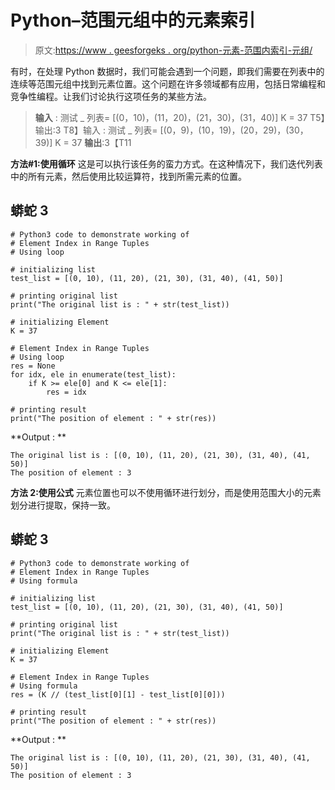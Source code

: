 # Python–范围元组中的元素索引

> 原文:[https://www . geesforgeks . org/python-元素-范围内索引-元组/](https://www.geeksforgeeks.org/python-element-index-in-range-tuples/)

有时，在处理 Python 数据时，我们可能会遇到一个问题，即我们需要在列表中的连续等范围元组中找到元素位置。这个问题在许多领域都有应用，包括日常编程和竞争性编程。让我们讨论执行这项任务的某些方法。

> **输入** :
> 测试 _ 列表= [(0，10)，(11，20)，(21，30)，(31，40)]
> K = 37
> T5】输出:3
> T8】输入 :
> 测试 _ 列表= [(0，9)，(10，19)，(20，29)，(30，39)]
> K = 37
> **输出**:3【T11

**方法#1:使用循环**
这是可以执行该任务的蛮力方式。在这种情况下，我们迭代列表中的所有元素，然后使用比较运算符，找到所需元素的位置。

## 蟒蛇 3

```
# Python3 code to demonstrate working of
# Element Index in Range Tuples
# Using loop

# initializing list
test_list = [(0, 10), (11, 20), (21, 30), (31, 40), (41, 50)]

# printing original list
print("The original list is : " + str(test_list))

# initializing Element
K = 37

# Element Index in Range Tuples
# Using loop
res = None
for idx, ele in enumerate(test_list):
    if K >= ele[0] and K <= ele[1]:
        res = idx

# printing result
print("The position of element : " + str(res))
```

**Output : **

```
The original list is : [(0, 10), (11, 20), (21, 30), (31, 40), (41, 50)]
The position of element : 3
```

**方法 2:使用公式**
元素位置也可以不使用循环进行划分，而是使用范围大小的元素划分进行提取，保持一致。

## 蟒蛇 3

```
# Python3 code to demonstrate working of
# Element Index in Range Tuples
# Using formula

# initializing list
test_list = [(0, 10), (11, 20), (21, 30), (31, 40), (41, 50)]

# printing original list
print("The original list is : " + str(test_list))

# initializing Element
K = 37

# Element Index in Range Tuples
# Using formula
res = (K // (test_list[0][1] - test_list[0][0]))

# printing result
print("The position of element : " + str(res))
```

**Output : **

```
The original list is : [(0, 10), (11, 20), (21, 30), (31, 40), (41, 50)]
The position of element : 3
```